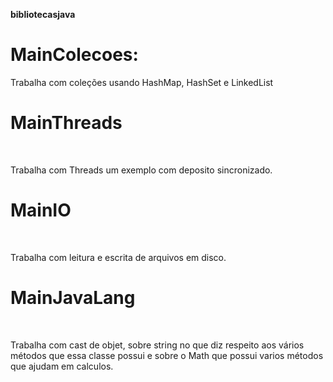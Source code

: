 **bibliotecasjava**


<h1>MainColecoes:</h1>
	<p>Trabalha com coleções usando HashMap, HashSet e LinkedList</p>
<h1>MainThreads </h1><br />
	<p>Trabalha com Threads um exemplo com deposito sincronizado.</p>
<h1>MainIO </h1><br />
    <p>Trabalha com leitura e escrita de arquivos em disco.</p>
<h1>MainJavaLang </h1><br />
	<p>Trabalha com cast de objet, sobre string no que diz respeito aos vários métodos que essa classe possui e sobre o Math que possui varios métodos que ajudam em calculos.</p>

